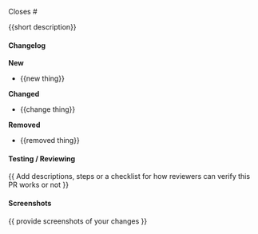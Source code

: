 Closes #

{{short description}}

#### Changelog

**New**

- {{new thing}}

**Changed**

- {{change thing}}

**Removed**

- {{removed thing}}

#### Testing / Reviewing

{{ Add descriptions, steps or a checklist for how reviewers can verify this PR works or not }}

#### Screenshots

{{ provide screenshots of your changes }}
